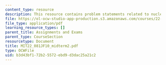 ```yaml
---
content_type: resource
description: This resource contains problem statements related to nuclear power economy.
file: https://ol-ocw-studio-app-production.s3.amazonaws.com/courses/22-081j-introduction-to-sustainable-energy-fall-2010/b3d43bf172b25572ebd9d3dac25a21c2_MIT22_081JF10_midterm2.pdf
file_type: application/pdf
learning_resource_types: []
parent_title: Assignments and Exams
parent_type: CourseSection
resourcetype: Document
title: MIT22_081JF10_midterm2.pdf
type: OCWFile
uid: b3d43bf1-72b2-5572-ebd9-d3dac25a21c2
---
```

